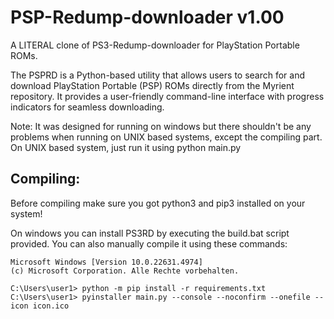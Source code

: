 # PSP-Redump-downloader v1.00

A LITERAL clone of PS3-Redump-downloader for PlayStation Portable ROMs.

The PSPRD is a Python-based utility that allows users to search for and download PlayStation Portable (PSP) ROMs directly from the Myrient repository. It provides a user-friendly command-line interface with progress indicators for seamless downloading.

Note: It was designed for running on windows but there shouldn't be any problems when running on UNIX based systems, except the compiling part. On UNIX based system, just run it using python main.py

## Compiling:

Before compiling make sure you got python3 and pip3 installed on your system!

On windows you can install PS3RD by executing the build.bat script provided.
You can also manually compile it using these commands:
```
Microsoft Windows [Version 10.0.22631.4974]
(c) Microsoft Corporation. Alle Rechte vorbehalten.

C:\Users\user1> python -m pip install -r requirements.txt
C:\Users\user1> pyinstaller main.py --console --noconfirm --onefile --icon icon.ico
```
